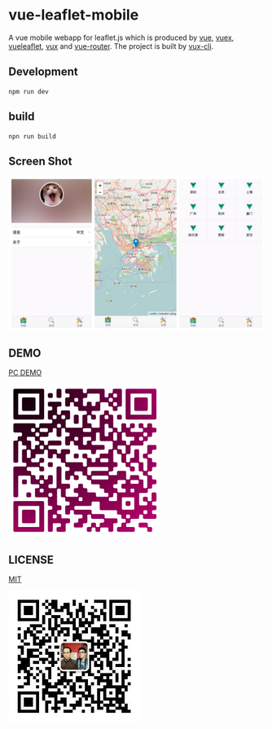 # vue-leaflet-mobile

A vue mobile webapp for leaflet.js which is produced by [vue](https://github.com/vuejs/vue), [vuex](https://github.com/vuejs/vuex), [vueleaflet](https://github.com/brandonxiang/vueleaflet), [vux](https://github.com/airyland/vux) and [vue-router](https://github.com/vuejs/vue-router). The project is built by [vux-cli](https://github.com/vuejs/vue-cli).

## Development

```
npm run dev
```

## build

```
npn run build
```

## Screen Shot

![Screen](screen/screen.jpg)

## DEMO

[PC DEMO](https://brandonxiang.github.io/vue-leaflet-mobile/dist/)

![Phone DEMO](screen/demo.png)

## LICENSE

[MIT](LICENSE)

![Wechat Offical Code](src/assets/qrcode.jpg)